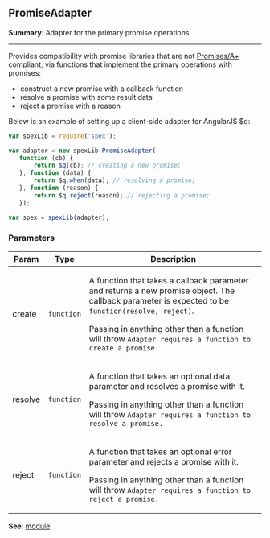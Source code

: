 <a name="PromiseAdapter"></a>
## PromiseAdapter
**Summary**: Adapter for the primary promise operations.  

---
Provides compatibility with promise libraries that are not <a href="https://promisesaplus.com">Promises/A+</a> compliant,via functions that implement the primary operations with promises: - construct a new promise with a callback function - resolve a promise with some result data - reject a promise with a reasonBelow is an example of setting up a client-side adapter for AngularJS $q:```jsvar spexLib = require('spex');var adapter = new spexLib.PromiseAdapter(   function (cb) {       return $q(cb); // creating a new promise;   }, function (data) {       return $q.when(data); // resolving a promise;   }, function (reason) {       return $q.reject(reason); // rejecting a promise;   });var spex = spexLib(adapter);```

### Parameters
<table>
  <thead>
    <tr>
      <th>Param</th><th>Type</th><th>Description</th>
    </tr>
  </thead>
  <tbody>
<tr>
    <td>create</td><td><code>function</code></td><td><p>A function that takes a callback parameter and returns a new promise object.
The callback parameter is expected to be <code>function(resolve, reject)</code>.</p>
<p>Passing in anything other than a function will throw <code>Adapter requires a function to create a promise.</code></p>
</td>
    </tr><tr>
    <td>resolve</td><td><code>function</code></td><td><p>A function that takes an optional data parameter and resolves a promise with it.</p>
<p>Passing in anything other than a function will throw <code>Adapter requires a function to resolve a promise.</code></p>
</td>
    </tr><tr>
    <td>reject</td><td><code>function</code></td><td><p>A function that takes an optional error parameter and rejects a promise with it.</p>
<p>Passing in anything other than a function will throw <code>Adapter requires a function to reject a promise.</code></p>
</td>
    </tr>  </tbody>
</table>

**See**: <a href="module.md">module</a>  
